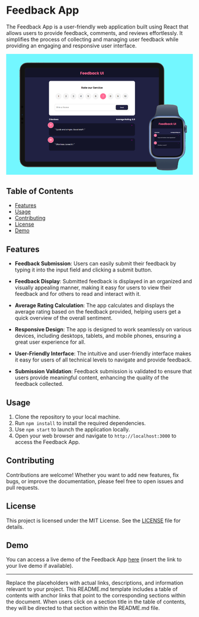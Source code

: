 # Feedback App

The Feedback App is a user-friendly web application built using React that allows users to provide feedback, comments, and reviews effortlessly. It simplifies the process of collecting and managing user feedback while providing an engaging and responsive user interface.

![Alt text](image-2.png)

## Table of Contents

- [Features](#features)
- [Usage](#usage)
- [Contributing](#contributing)
- [License](#license)
- [Demo](#demo)

## Features

- **Feedback Submission**: Users can easily submit their feedback by typing it into the input field and clicking a submit button.

- **Feedback Display**: Submitted feedback is displayed in an organized and visually appealing manner, making it easy for users to view their feedback and for others to read and interact with it.

- **Average Rating Calculation**: The app calculates and displays the average rating based on the feedback provided, helping users get a quick overview of the overall sentiment.

- **Responsive Design**: The app is designed to work seamlessly on various devices, including desktops, tablets, and mobile phones, ensuring a great user experience for all.

- **User-Friendly Interface**: The intuitive and user-friendly interface makes it easy for users of all technical levels to navigate and provide feedback.

- **Submission Validation**: Feedback submission is validated to ensure that users provide meaningful content, enhancing the quality of the feedback collected.

## Usage

1. Clone the repository to your local machine.
2. Run `npm install` to install the required dependencies.
3. Use `npm start` to launch the application locally.
4. Open your web browser and navigate to `http://localhost:3000` to access the Feedback App.

## Contributing

Contributions are welcome! Whether you want to add new features, fix bugs, or improve the documentation, please feel free to open issues and pull requests.

## License

This project is licensed under the MIT License. See the [LICENSE](LICENSE) file for details.

## Demo

You can access a live demo of the Feedback App [here](#) (insert the link to your live demo if available).

---

Replace the placeholders with actual links, descriptions, and information relevant to your project. This README.md template includes a table of contents with anchor links that point to the corresponding sections within the document. When users click on a section title in the table of contents, they will be directed to that section within the README.md file.
